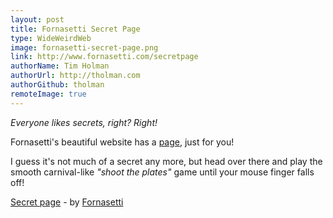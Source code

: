 ```yaml
---
layout: post
title: Fornasetti Secret Page
type: WideWeirdWeb
image: fornasetti-secret-page.png
link: http://www.fornasetti.com/secretpage
authorName: Tim Holman
authorUrl: http://tholman.com
authorGithub: tholman
remoteImage: true
---
```


_Everyone likes secrets, right? Right!_

Fornasetti's beautiful website has a [page](http://www.fornasetti.com/secretpage), just for you!

I guess it's not much of a secret any more, but head over there and play the smooth carnival-like _"shoot the plates"_ game until your mouse finger falls off!

[Secret page](http://www.fornasetti.com/secretpage) - by [Fornasetti](http://www.fornasetti.com)
